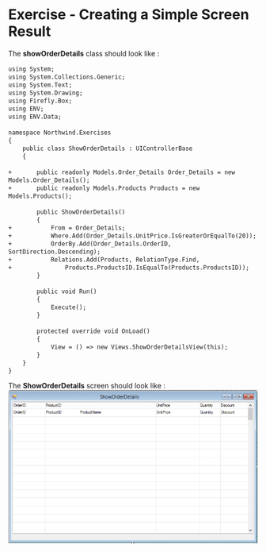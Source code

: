 ﻿# Exercise - Creating a Simple Screen Result

The **showOrderDetails** class should look like :
```csdiff
using System;
using System.Collections.Generic;
using System.Text;
using System.Drawing;
using Firefly.Box;
using ENV;
using ENV.Data;

namespace Northwind.Exercises
{
    public class ShowOrderDetails : UIControllerBase
    {

+       public readonly Models.Order_Details Order_Details = new Models.Order_Details();
+       public readonly Models.Products Products = new Models.Products();

        public ShowOrderDetails()
        {
+           From = Order_Details;
+           Where.Add(Order_Details.UnitPrice.IsGreaterOrEqualTo(20));
+           OrderBy.Add(Order_Details.OrderID, SortDirection.Descending);
+           Relations.Add(Products, RelationType.Find,
+               Products.ProductsID.IsEqualTo(Products.ProductsID));
        }

        public void Run()
        {
            Execute();
        }

        protected override void OnLoad()
        {
            View = () => new Views.ShowOrderDetailsView(this);
        }
    }
}
```

The **ShowOrderDetails** screen should look like :  
![Show Order Details Screen](ShowOrderDetailsScreen.png)
